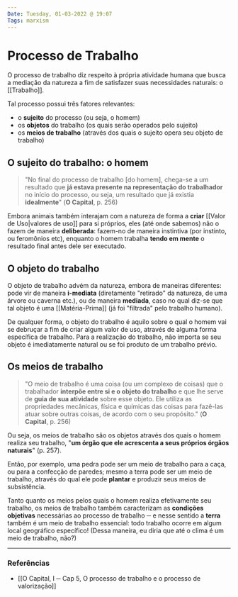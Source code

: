 ```yaml
---
Date: Tuesday, 01-03-2022 @ 19:07
Tags: marxism
---
```

# Processo de Trabalho
O processo de trabalho diz respeito à própria atividade humana que busca a mediação da natureza a fim de satisfazer suas necessidades naturais: o [[Trabalho]]. 

Tal processo possui três fatores relevantes:
* o **sujeito** do processo (ou seja, o homem)
* os **objetos** do trabalho (os quais serão operados pelo sujeito)
* os **meios de trabalho** (através dos quais o sujeito opera seu objeto de trabalho)

## O sujeito do trabalho: o homem
> "No final do processo de trabalho [do homem], chega-se a um resultado que **já estava presente na representação do trabalhador** no início do processo, ou seja, um resultado que já existia **idealmente**" 
> (**O Capital**, p. 256)

Embora animais também interajam com a natureza de forma a **criar** [[Valor de Uso|valores de uso]] para si próprios, eles (até onde sabemos) não o fazem de maneira **deliberada**: fazem-no de maneira instintiva (por instinto, ou feromônios etc), enquanto o homem trabalha **tendo em mente** o resultado final antes dele ser executado.

## O objeto do trabalho
O objeto de trabalho advém da natureza, embora de maneiras diferentes: pode vir de maneira **i-mediata** (diretamente "retirado" da natureza, de uma árvore ou caverna etc.), ou de maneira **mediada**, caso no qual diz-se que tal objeto é uma [[Matéria-Prima]] (já foi "filtrada" pelo trabalho humano). 

De qualquer forma, o objeto do trabalho é aquilo sobre o qual o homem vai se debruçar a fim de criar algum valor de uso, através de alguma forma específica de trabalho. Para a realização do trabalho, não importa se seu objeto é imediatamente natural ou se foi produto de um trabalho prévio.

## Os meios de trabalho
> "O meio de trabalho é uma coisa (ou um complexo de coisas) que o trabalhador **interpõe entre si e o objeto do trabalho** e que lhe serve de **guia de sua atividade** sobre esse objeto. Ele utiliza as propriedades mecânicas, física e químicas das coisas para fazê-las atuar sobre outras coisas, de acordo com o seu propósito."
> (**O Capital**, p. 256)

Ou seja, os meios de trabalho são os objetos através dos quais o homem realiza seu trabalho, "**um órgão que ele acrescenta a seus próprios órgãos naturais**" (p. 257). 

Então, por exemplo, uma pedra pode ser um meio de trabalho para a caça, ou para a confecção de paredes; mesmo a terra pode ser um meio de trabalho, através do qual ele pode **plantar** e produzir seus meios de subsistência. 

Tanto quanto os meios pelos quais o homem realiza efetivamente seu trabalho, os meios de trabalho também caracterizam as **condições objetivas** necessárias ao processo de trabalho ─ e nesse sentido a **terra** também é um meio de trabalho essencial: todo trabalho ocorre em algum local geográfico específico! (Dessa maneira, eu diria que até o clima é um meio de trabalho, não?)

---
### Referências
- [[O Capital, I ─ Cap 5, O processo de trabalho e o processo de valorização]]